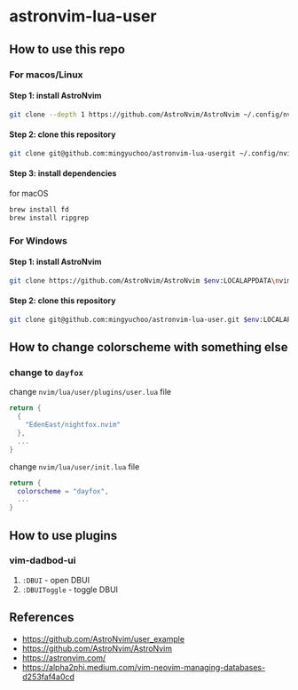 # astronvim-lua-user

## How to use this repo

### For macos/Linux

#### Step 1: install AstroNvim

```bash
git clone --depth 1 https://github.com/AstroNvim/AstroNvim ~/.config/nvim
```

#### Step 2: clone this repository

```bash
git clone git@github.com:mingyuchoo/astronvim-lua-usergit ~/.config/nvim/lua/user
```

#### Step 3: install dependencies

for macOS

```bash
brew install fd
brew install ripgrep
```

### For Windows

#### Step 1: install AstroNvim

```bash
git clone https://github.com/AstroNvim/AstroNvim $env:LOCALAPPDATA\nvim
```

#### Step 2: clone this repository

```bash
git clone git@github.com:mingyuchoo/astronvim-lua-user.git $env:LOCALAPPDATA\nvim\lua\user
```
## How to change colorscheme with something else

### change to `dayfox`

change `nvim/lua/user/plugins/user.lua` file

```lua
return {
  {
    "EdenEast/nightfox.nvim"
  },
  ...
}
```

change `nvim/lua/user/init.lua` file

```lua
return {
  colorscheme = "dayfox",
  ...
}
```

## How to use plugins

### vim-dadbod-ui

1. `:DBUI` - open DBUI
2. `:DBUIToggle` - toggle DBUI

## References

- <https://github.com/AstroNvim/user_example>
- <https://github.com/AstroNvim/AstroNvim>
- <https://astronvim.com/>
- <https://alpha2phi.medium.com/vim-neovim-managing-databases-d253faf4a0cd>
